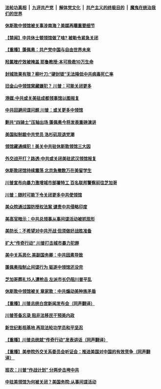 

####  [法轮功真相](../../../../basic/blob/master/README.md?t=07240802) &nbsp;|&nbsp; [九评共产党](../../../../9ping.md/blob/master/README.md?t=07240802) &nbsp;|&nbsp; [解体党文化](../../../../jtdwh.md/blob/master/README.md?t=07240802)  &nbsp;|&nbsp; [共产主义的终极目的](../../../../gczydzjmd.md/blob/master/README.md?t=07240802) &nbsp;|&nbsp; [魔鬼在统治我们的世界](../../../../mgztzwmdsj.md/blob/master/README.md?t=07240802) 

#### [休斯敦中领馆被关事涉南海？美媒再曝重要细节](../pages/prog203/a102900798.md?t=07240802) 

#### [【禁闻】中共休士顿领馆做了啥? 被勒令紧急关闭](../pages/prog203/a102900912.md?t=07240802) 

#### [【重播】蓬佩奥：共产党中国与自由世界未来](../pages/prog203/a102900800.md?t=07240802) 

#### [羟氯喹疗效被掩盖 耶鲁教授:本可挽救10万生命](../pages/prog203/a102900588.md?t=07240802) 

#### [封城效果有限？柳叶刀:“硬封锁”无法降低中共病毒死亡率](../pages/prog203/a102900594.md?t=07240802) 

#### [旧金山中领馆窝藏嫌犯？ 川普：可能关闭更多](../pages/prog203/a102900679.md?t=07240802) 

#### [港媒:中共或关美驻成都领事馆以图报复](../pages/prog203/a102900681.md?t=07240802) 

#### [中共回避间谍问题 川普：或关更多中领馆](../pages/prog203/a102900678.md?t=07240802) 

#### [剿共“四骑士”压轴出场 蓬佩奥今将发表重磅演讲](../pages/prog203/a102900657.md?t=07240802) 

#### [美国拟制裁中共党员 洛杉矶现退党潮](../pages/prog203/a102900623.md?t=07240802) 

#### [领馆藏通缉犯！美关中共驻休斯敦领馆三大因](../pages/prog203/a102900344.md?t=07240802) 

#### [外交战开打？路透:中共或关闭美驻武汉领馆报复](../pages/prog203/a102899739.md?t=07240802) 

#### [休斯敦闭馆持续震荡 北京急撤数万在美留学生](../pages/prog203/a102900184.md?t=07240802) 

#### [川普宣布向暴力激增城市部署特工 百名联邦警察前往芝加哥](../pages/prog203/a102900163.md?t=07240802) 

#### [川普：随时可能下令关闭更多中共使领馆](../pages/prog203/a102900132.md?t=07240802) 

#### [美众院通过国防授权法案 谴责中共侵略印度](../pages/prog203/a102899852.md?t=07240802) 

#### [美高官暗示：中共总领事从事间谍活动被抓现形](../pages/prog203/a102899928.md?t=07240802) 

#### [美防长：不希望对中共开战 但须做好战胜准备](../pages/prog203/a102899983.md?t=07240802) 

#### [扩大“传奇行动” 川普打击城市暴力犯罪](../pages/prog203/a102900050.md?t=07240802) 

#### [美中关系恶化  美副国务卿：中共因素导致](../pages/prog203/a102899998.md?t=07240802) 

#### [蓬佩奥指制止间谍行为 驱逐中领馆还没完](../pages/prog203/a102900000.md?t=07240802) 

#### [芝加哥葬礼15人遭枪击 左派市长仍阻川普平乱](../pages/prog203/a102899839.md?t=07240802) 

#### [休斯敦中领馆被关 章家敦：中共煽动美种族矛盾](../pages/prog203/a102899945.md?t=07240802) 

#### [【重播】川普总统白宫新闻发布会（同声翻译）](../pages/prog203/a102899943.md?t=07240802) 

#### [川普签备忘录 阻非法移民干预美内政](../pages/prog203/a102899911.md?t=07240802) 

#### [新世纪影视基地 再现法轮功学员和平坚忍](../pages/prog203/a102899861.md?t=07240802) 

#### [【重播】川普总统就“传奇行动”发表讲话（同声翻译）](../pages/prog203/a102899866.md?t=07240802) 

#### [【重播】美参院外交关系委员会听证会：推进美国对中国的有效竞争（同声翻译） ](../pages/prog203/a102899819.md?t=07240802) 

#### [班农：川普“作战计划” 分两步击垮中共](../pages/prog203/a102899755.md?t=07240802) 

#### [中驻美领馆为何被关闭？美国务院:从事间谍活动](../pages/prog203/a102899726.md?t=07240802) 

